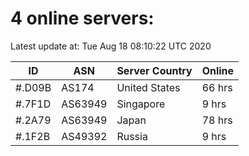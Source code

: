 # 4 online servers:

Latest update at: Tue Aug 18 08:10:22 UTC 2020

| ID | ASN | Server Country | Online |
| -- | --- | -------------- | ------ |
| #.D09B | AS174 | United States | 66 hrs |
| #.7F1D | AS63949 | Singapore | 9 hrs |
| #.2A79 | AS63949 | Japan | 78 hrs |
| #.1F2B | AS49392 | Russia | 9 hrs |

